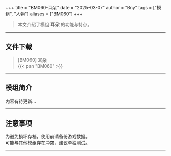 +++
title = "BM060-耳朵"
date = "2025-03-07"
author = "Bny"
tags = ["模组", "人物"]
aliases = ["BM060"]
+++

> 本文介绍了模组 **耳朵** 的功能与特点。

---

## 文件下载

> [BM060] 耳朵  
{{< pan "BM060" >}}  

---

## 模组简介

>  
内容有待更新...  

---

## 注意事项

>  
为避免损坏存档，使用前请备份游戏数据。  
可能与其他模组存在冲突，建议单独测试。  

---


